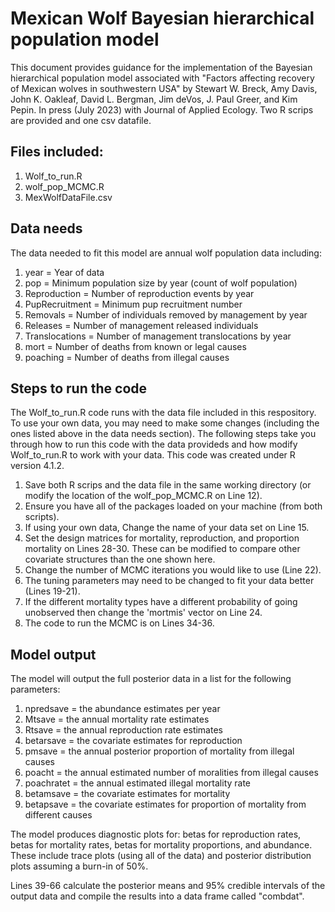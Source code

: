 # Mexican Wolf Bayesian hierarchical population model

This document provides guidance for the implementation of the Bayesian hierarchical population model associated with "Factors affecting recovery of Mexican wolves in southwestern USA" by Stewart W. Breck, Amy Davis, John K. Oakleaf, David L. Bergman, Jim deVos, J. Paul Greer, and Kim Pepin. In press (July 2023) with Journal of Applied Ecology. Two R scrips are provided and one csv datafile.

## Files included:

1. Wolf_to_run.R
2. wolf_pop_MCMC.R
3. MexWolfDataFile.csv

## Data needs

The data needed to fit this model are annual wolf population data including:

1.  year = Year of data
2.  pop = Minimum population size by year (count of wolf population)
3.  Reproduction = Number of reproduction events by year
4.  PupRecruitment = Minimum pup recruitment number
5.  Removals = Number of individuals removed by management by year
6.  Releases = Number of management released individuals
7.  Translocations = Number of management translocations by year
8.  mort = Number of deaths from known or legal causes
9.  poaching = Number of deaths from illegal causes


## Steps to run the code
The Wolf_to_run.R code runs with the data file included in this respository. To use your own data, you may need to make some changes (including the ones listed above in the data needs section).  The following steps take you through how to run this code with the data provideds and how modify Wolf_to_run.R to work with your data. This code was created under R version 4.1.2. 

1.	Save both R scrips and the data file in the same working directory (or modify the location of the wolf_pop_MCMC.R on Line 12).
2.	Ensure you have all of the packages loaded on your machine (from both scripts).
3.  If using your own data, Change the name of your data set on Line 15.
4.  Set the design matrices for mortality, reproduction, and proportion mortality on Lines 28-30. These can be modified to compare other covariate structures than the one shown here.
5.  Change the number of MCMC iterations you would like to use (Line 22).
6.  The tuning parameters may need to be changed to fit your data better (Lines 19-21).
7.  If the different mortality types have a different probability of going unobserved then change the 'mortmis' vector on Line 24.
8.  The code to run the MCMC is on Lines 34-36.

## Model output

The model will output the full posterior data in a list for the following parameters:

1. npredsave = the abundance estimates per year
2. Mtsave = the annual mortality rate estimates
3. Rtsave = the annual reproduction rate estimates
4. betarsave = the covariate estimates for reproduction
5. pmsave = the annual posterior proportion of mortality from illegal causes
6. poacht = the annual estimated number of moralities from illegal causes
7. poachratet = the annual estimated illegal mortality rate
8. betamsave = the covariate estimates for mortality
9. betapsave = the covariate estimates for proportion of mortality from different causes


The model produces diagnostic plots for: betas for reproduction rates, betas for mortality rates, betas for mortality proportions, and abundance.  These include trace plots (using all of the data) and posterior distribution plots assuming a burn-in of 50%. 

Lines 39-66 calculate the posterior means and 95% credible intervals of the output data and compile the results into a data frame called "combdat". 
 
 




